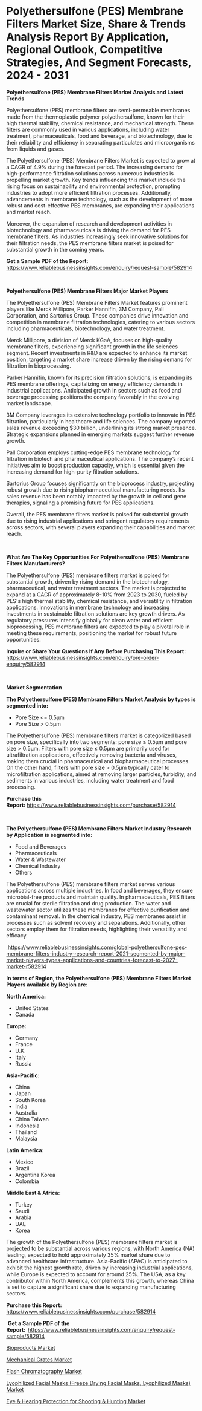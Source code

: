 <p><h1>Polyethersulfone (PES) Membrane Filters Market Size, Share & Trends Analysis Report By Application, Regional Outlook, Competitive Strategies, And Segment Forecasts, 2024 - 2031</h1></p><p><strong>Polyethersulfone (PES) Membrane Filters Market Analysis and Latest Trends</strong></p>
<p><p>Polyethersulfone (PES) membrane filters are semi-permeable membranes made from the thermoplastic polymer polyethersulfone, known for their high thermal stability, chemical resistance, and mechanical strength. These filters are commonly used in various applications, including water treatment, pharmaceuticals, food and beverage, and biotechnology, due to their reliability and efficiency in separating particulates and microorganisms from liquids and gases.</p><p>The Polyethersulfone (PES) Membrane Filters Market is expected to grow at a CAGR of 4.9% during the forecast period. The increasing demand for high-performance filtration solutions across numerous industries is propelling market growth. Key trends influencing this market include the rising focus on sustainability and environmental protection, prompting industries to adopt more efficient filtration processes. Additionally, advancements in membrane technology, such as the development of more robust and cost-effective PES membranes, are expanding their applications and market reach.</p><p>Moreover, the expansion of research and development activities in biotechnology and pharmaceuticals is driving the demand for PES membrane filters. As industries increasingly seek innovative solutions for their filtration needs, the PES membrane filters market is poised for substantial growth in the coming years.</p></p>
<p><strong>Get a Sample PDF of the Report:&nbsp;</strong> <a href="https://www.reliablebusinessinsights.com/enquiry/request-sample/582914?utm_campaign=84&utm_medium=2&utm_source=Github&utm_content=ia&utm_term=27092024&utm_id=polyethersulfone-pes-membrane-filters">https://www.reliablebusinessinsights.com/enquiry/request-sample/582914</a></p>
<p>&nbsp;</p>
<p><strong>Polyethersulfone (PES) Membrane Filters Major Market Players</strong></p>
<p><p>The Polyethersulfone (PES) Membrane Filters Market features prominent players like Merck Millipore, Parker Hannifin, 3M Company, Pall Corporation, and Sartorius Group. These companies drive innovation and competition in membrane filtration technologies, catering to various sectors including pharmaceuticals, biotechnology, and water treatment.</p><p>Merck Millipore, a division of Merck KGaA, focuses on high-quality membrane filters, experiencing significant growth in the life sciences segment. Recent investments in R&D are expected to enhance its market position, targeting a market share increase driven by the rising demand for filtration in bioprocessing.</p><p>Parker Hannifin, known for its precision filtration solutions, is expanding its PES membrane offerings, capitalizing on energy efficiency demands in industrial applications. Anticipated growth in sectors such as food and beverage processing positions the company favorably in the evolving market landscape.</p><p>3M Company leverages its extensive technology portfolio to innovate in PES filtration, particularly in healthcare and life sciences. The company reported sales revenue exceeding $30 billion, underlining its strong market presence. Strategic expansions planned in emerging markets suggest further revenue growth.</p><p>Pall Corporation employs cutting-edge PES membrane technology for filtration in biotech and pharmaceutical applications. The company’s recent initiatives aim to boost production capacity, which is essential given the increasing demand for high-purity filtration solutions.</p><p>Sartorius Group focuses significantly on the bioprocess industry, projecting robust growth due to rising biopharmaceutical manufacturing needs. Its sales revenue has been notably impacted by the growth in cell and gene therapies, signaling a promising future for PES applications.</p><p>Overall, the PES membrane filters market is poised for substantial growth due to rising industrial applications and stringent regulatory requirements across sectors, with several players expanding their capabilities and market reach.</p></p>
<p>&nbsp;</p>
<p><strong>What Are The Key Opportunities For Polyethersulfone (PES) Membrane Filters Manufacturers?</strong></p>
<p><p>The Polyethersulfone (PES) membrane filters market is poised for substantial growth, driven by rising demand in the biotechnology, pharmaceutical, and water treatment sectors. The market is projected to expand at a CAGR of approximately 8-10% from 2023 to 2030, fueled by PES's high thermal stability, chemical resistance, and versatility in filtration applications. Innovations in membrane technology and increasing investments in sustainable filtration solutions are key growth drivers. As regulatory pressures intensify globally for clean water and efficient bioprocessing, PES membrane filters are expected to play a pivotal role in meeting these requirements, positioning the market for robust future opportunities.</p></p>
<p><strong>Inquire or Share Your Questions If Any Before Purchasing This Report:</strong> <a href="https://www.reliablebusinessinsights.com/enquiry/pre-order-enquiry/582914?utm_campaign=84&utm_medium=2&utm_source=Github&utm_content=ia&utm_term=27092024&utm_id=polyethersulfone-pes-membrane-filters">https://www.reliablebusinessinsights.com/enquiry/pre-order-enquiry/582914</a></p>
<p>&nbsp;</p>
<p><strong>Market Segmentation</strong></p>
<p><strong>The Polyethersulfone (PES) Membrane Filters Market Analysis by types is segmented into:</strong></p>
<p><ul><li>Pore Size <= 0.5µm</li><li>Pore Size > 0.5µm</li></ul></p>
<p><p>The Polyethersulfone (PES) membrane filters market is categorized based on pore size, specifically into two segments: pore size ≤ 0.5µm and pore size > 0.5µm. Filters with pore size ≤ 0.5µm are primarily used for ultrafiltration applications, effectively removing bacteria and viruses, making them crucial in pharmaceutical and biopharmaceutical processes. On the other hand, filters with pore size > 0.5µm typically cater to microfiltration applications, aimed at removing larger particles, turbidity, and sediments in various industries, including water treatment and food processing.</p></p>
<p><strong>Purchase this Report:&nbsp;</strong><a href="https://www.reliablebusinessinsights.com/purchase/582914?utm_campaign=84&utm_medium=2&utm_source=Github&utm_content=ia&utm_term=27092024&utm_id=polyethersulfone-pes-membrane-filters">https://www.reliablebusinessinsights.com/purchase/582914</a></p>
<p>&nbsp;</p>
<p><strong>The Polyethersulfone (PES) Membrane Filters Market Industry Research by Application is segmented into:</strong></p>
<p><ul><li>Food and Beverages</li><li>Pharmaceuticals</li><li>Water & Wastewater</li><li>Chemical Industry</li><li>Others</li></ul></p>
<p><p>The Polyethersulfone (PES) membrane filters market serves various applications across multiple industries. In food and beverages, they ensure microbial-free products and maintain quality. In pharmaceuticals, PES filters are crucial for sterile filtration and drug production. The water and wastewater sector utilizes these membranes for effective purification and contaminant removal. In the chemical industry, PES membranes assist in processes such as solvent recovery and separations. Additionally, other sectors employ them for filtration needs, highlighting their versatility and efficacy.</p></p>
<p><a href="https://www.reliablebusinessinsights.com/global-polyethersulfone-pes-membrane-filters-industry-research-report-2021-segmented-by-major-market-players-types-applications-and-countries-forecast-to-2027-market-r582914?utm_campaign=84&utm_medium=2&utm_source=Github&utm_content=ia&utm_term=27092024&utm_id=polyethersulfone-pes-membrane-filters">&nbsp;https://www.reliablebusinessinsights.com/global-polyethersulfone-pes-membrane-filters-industry-research-report-2021-segmented-by-major-market-players-types-applications-and-countries-forecast-to-2027-market-r582914</a></p>
<p><strong>In terms of Region, the Polyethersulfone (PES) Membrane Filters Market Players available by Region are:</strong></p>
<p>
    <p> <strong> North America: </strong>
        <ul>
            <li>United States</li>
            <li>Canada</li>
        </ul>
        </p> 
    <p> <strong> Europe: </strong>
        <ul>
            <li>Germany</li>
            <li>France</li>
            <li>U.K.</li>
            <li>Italy</li>
            <li>Russia</li>
        </ul>
        </p> 
    <p> <strong> Asia-Pacific: </strong>
        <ul>
            <li>China</li>
            <li>Japan</li>
            <li>South Korea</li>
            <li>India</li>
            <li>Australia</li>
            <li>China Taiwan</li>
            <li>Indonesia</li>
            <li>Thailand</li>
            <li>Malaysia</li>
        </ul>
        </p> 
    <p> <strong> Latin America: </strong>
        <ul>
            <li>Mexico</li>
            <li>Brazil</li>
            <li>Argentina Korea</li>
            <li>Colombia</li>
        </ul>
        </p> 
    <p> <strong> Middle East & Africa: </strong>
        <ul>
            <li>Turkey</li>
            <li>Saudi</li>
            <li>Arabia</li>
            <li>UAE</li>
            <li>Korea</li>
        </ul>
    </p>
    </p>
<p><p>The growth of the Polyethersulfone (PES) membrane filters market is projected to be substantial across various regions, with North America (NA) leading, expected to hold approximately 35% market share due to advanced healthcare infrastructure. Asia-Pacific (APAC) is anticipated to exhibit the highest growth rate, driven by increasing industrial applications, while Europe is expected to account for around 25%. The USA, as a key contributor within North America, complements this growth, whereas China is set to capture a significant share due to expanding manufacturing sectors.</p></p>
<p><strong>Purchase this Report: </strong><a href="https://www.reliablebusinessinsights.com/purchase/582914?utm_campaign=84&utm_medium=2&utm_source=Github&utm_content=ia&utm_term=27092024&utm_id=polyethersulfone-pes-membrane-filters">https://www.reliablebusinessinsights.com/purchase/582914</a></p>
<p>&nbsp;<strong>Get a Sample PDF of the Report:&nbsp;&nbsp;</strong><a href="https://www.reliablebusinessinsights.com/enquiry/request-sample/582914?utm_campaign=84&utm_medium=2&utm_source=Github&utm_content=ia&utm_term=27092024&utm_id=polyethersulfone-pes-membrane-filters">https://www.reliablebusinessinsights.com/enquiry/request-sample/582914</a></p>
<p><strong></strong></p>
<p><p><a href="https://www.linkedin.com/pulse/bioproducts-industry-analysis-report-its-market-size-3qzic?utm_campaign=84&utm_medium=2&utm_source=Github&utm_content=ia&utm_term=27092024&utm_id=polyethersulfone-pes-membrane-filters">Bioproducts Market</a></p><p><a href="https://github.com/GRUBBSCHARLES/Market-Research-Report-List-1/blob/main/mechanical-grates-market.md?utm_campaign=84&utm_medium=2&utm_source=Github&utm_content=ia&utm_term=27092024&utm_id=polyethersulfone-pes-membrane-filters">Mechanical Grates Market</a></p><p><a href="https://www.linkedin.com/pulse/emerging-trends-flash-chromatography-market-global-outlook-zrbhc?utm_campaign=84&utm_medium=2&utm_source=Github&utm_content=ia&utm_term=27092024&utm_id=polyethersulfone-pes-membrane-filters">Flash Chromatography Market</a></p><p><a href="https://issuu.com/reportprime-2/docs/lyophilized-facial-masks-freeze-dry_d3d673d872287a?utm_campaign=84&utm_medium=2&utm_source=Github&utm_content=ia&utm_term=27092024&utm_id=polyethersulfone-pes-membrane-filters">Lyophilized Facial Masks (Freeze Drying Facial Masks, Lyophilized Masks) Market</a></p><p><a href="https://issuu.com/reportprime-2/docs/eye-hearing-protection-for-shooting_f9f6bdadfde6d1?utm_campaign=84&utm_medium=2&utm_source=Github&utm_content=ia&utm_term=27092024&utm_id=polyethersulfone-pes-membrane-filters">Eye & Hearing Protection for Shooting & Hunting Market</a></p></p>
